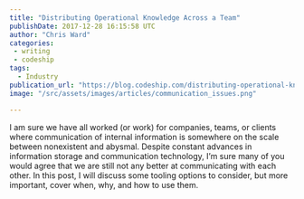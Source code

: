 ```yaml
---
title: "Distributing Operational Knowledge Across a Team"
publishDate: 2017-12-28 16:15:58 UTC
author: "Chris Ward"
categories:
 - writing
 - codeship
tags:
  - Industry
publication_url: "https://blog.codeship.com/distributing-operational-knowledge-across-a-team/"
image: "/src/assets/images/articles/communication_issues.png"

---
```

I am sure we have all worked (or work) for companies, teams, or clients where communication of internal information is somewhere on the scale between nonexistent and abysmal. Despite constant advances in information storage and communication technology, I’m sure many of you would agree that we are still not any better at communicating with each other. In this post, I will discuss some tooling options to consider, but more important, cover when, why, and how to use them.

